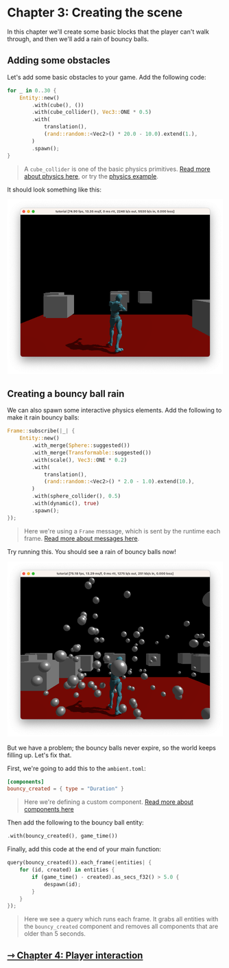# Chapter 3: Creating the scene

In this chapter we'll create some basic blocks that the player can't walk through, and
then we'll add a rain of bouncy balls.

## Adding some obstacles

Let's add some basic obstacles to your game. Add the following code:

```rust
for _ in 0..30 {
    Entity::new()
        .with(cube(), ())
        .with(cube_collider(), Vec3::ONE * 0.5)
        .with(
            translation(),
            (rand::random::<Vec2>() * 20.0 - 10.0).extend(1.),
        )
        .spawn();
}
```

> A `cube_collider` is one of the basic physics primitives. [Read more about physics here](../../reference/physics.md),
> or try the [physics example](https://github.com/AmbientRun/Ambient/tree/main/guest/rust/examples/basics/physics).

It should look something like this:

![Scene](scene.png)

## Creating a bouncy ball rain

We can also spawn some interactive physics elements. Add the following to make it rain bouncy balls:

```rust
Frame::subscribe(|_| {
    Entity::new()
        .with_merge(Sphere::suggested())
        .with_merge(Transformable::suggested())
        .with(scale(), Vec3::ONE * 0.2)
        .with(
            translation(),
            (rand::random::<Vec2>() * 2.0 - 1.0).extend(10.),
        )
        .with(sphere_collider(), 0.5)
        .with(dynamic(), true)
        .spawn();
});
```

> Here we're using a `Frame` message, which is sent by the runtime each frame. [Read more about messages here](../../reference/messages.md).

Try running this. You should see a rain of bouncy balls now!

![Bouncy balls](bouncy.png)

But we have a problem; the bouncy balls never expire, so the world keeps filling up. Let's fix that.

First, we're going to add this to the `ambient.toml`:

```toml
[components]
bouncy_created = { type = "Duration" }
```

> Here we're defining a custom component. [Read more about components here](../../reference/ecs.md#components)

Then add the following to the bouncy ball entity:

```rust
.with(bouncy_created(), game_time())
```

Finally, add this code at the end of your main function:

```rust
query(bouncy_created()).each_frame(|entities| {
    for (id, created) in entities {
        if (game_time() - created).as_secs_f32() > 5.0 {
            despawn(id);
        }
    }
});
```

> Here we see a query which runs each frame. It grabs all entities with the `bouncy_created` component and
> removes all components that are older than 5 seconds.

## [ ⇾ Chapter 4: Player interaction](./4_player_interaction.md)
